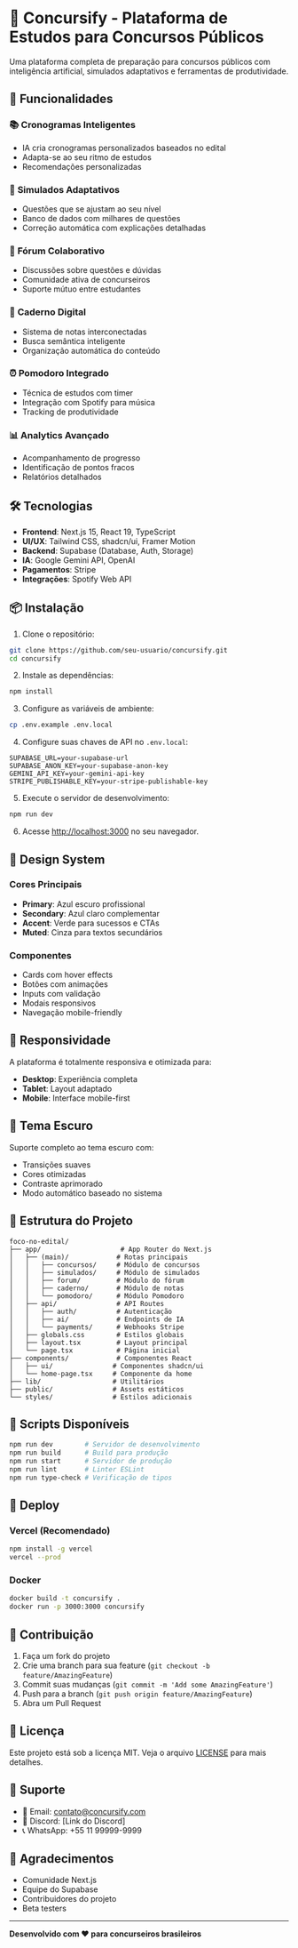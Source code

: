 # 🎯 Concursify - Plataforma de Estudos para Concursos Públicos

Uma plataforma completa de preparação para concursos públicos com inteligência artificial, simulados adaptativos e ferramentas de produtividade.

## 🚀 Funcionalidades

### 📚 **Cronogramas Inteligentes**
- IA cria cronogramas personalizados baseados no edital
- Adapta-se ao seu ritmo de estudos
- Recomendações personalizadas

### 📝 **Simulados Adaptativos**
- Questões que se ajustam ao seu nível
- Banco de dados com milhares de questões
- Correção automática com explicações detalhadas

### 💬 **Fórum Colaborativo**
- Discussões sobre questões e dúvidas
- Comunidade ativa de concurseiros
- Suporte mútuo entre estudantes

### 📖 **Caderno Digital**
- Sistema de notas interconectadas
- Busca semântica inteligente
- Organização automática do conteúdo

### ⏰ **Pomodoro Integrado**
- Técnica de estudos com timer
- Integração com Spotify para música
- Tracking de produtividade

### 📊 **Analytics Avançado**
- Acompanhamento de progresso
- Identificação de pontos fracos
- Relatórios detalhados

## 🛠️ Tecnologias

- **Frontend**: Next.js 15, React 19, TypeScript
- **UI/UX**: Tailwind CSS, shadcn/ui, Framer Motion
- **Backend**: Supabase (Database, Auth, Storage)
- **IA**: Google Gemini API, OpenAI
- **Pagamentos**: Stripe
- **Integrações**: Spotify Web API

## 📦 Instalação

1. Clone o repositório:
```bash
git clone https://github.com/seu-usuario/concursify.git
cd concursify
```

2. Instale as dependências:
```bash
npm install
```

3. Configure as variáveis de ambiente:
```bash
cp .env.example .env.local
```

4. Configure suas chaves de API no `.env.local`:
```env
SUPABASE_URL=your-supabase-url
SUPABASE_ANON_KEY=your-supabase-anon-key
GEMINI_API_KEY=your-gemini-api-key
STRIPE_PUBLISHABLE_KEY=your-stripe-publishable-key
```

5. Execute o servidor de desenvolvimento:
```bash
npm run dev
```

6. Acesse [http://localhost:3000](http://localhost:3000) no seu navegador.

## 🎨 Design System

### Cores Principais
- **Primary**: Azul escuro profissional
- **Secondary**: Azul claro complementar
- **Accent**: Verde para sucessos e CTAs
- **Muted**: Cinza para textos secundários

### Componentes
- Cards com hover effects
- Botões com animações
- Inputs com validação
- Modais responsivos
- Navegação mobile-friendly

## 📱 Responsividade

A plataforma é totalmente responsiva e otimizada para:
- **Desktop**: Experiência completa
- **Tablet**: Layout adaptado
- **Mobile**: Interface mobile-first

## 🌙 Tema Escuro

Suporte completo ao tema escuro com:
- Transições suaves
- Cores otimizadas
- Contraste aprimorado
- Modo automático baseado no sistema

## 🎯 Estrutura do Projeto

```
foco-no-edital/
├── app/                    # App Router do Next.js
│   ├── (main)/            # Rotas principais
│   │   ├── concursos/     # Módulo de concursos
│   │   ├── simulados/     # Módulo de simulados
│   │   ├── forum/         # Módulo do fórum
│   │   ├── caderno/       # Módulo de notas
│   │   └── pomodoro/      # Módulo Pomodoro
│   ├── api/               # API Routes
│   │   ├── auth/          # Autenticação
│   │   ├── ai/            # Endpoints de IA
│   │   └── payments/      # Webhooks Stripe
│   ├── globals.css        # Estilos globais
│   ├── layout.tsx         # Layout principal
│   └── page.tsx           # Página inicial
├── components/            # Componentes React
│   ├── ui/               # Componentes shadcn/ui
│   └── home-page.tsx     # Componente da home
├── lib/                  # Utilitários
├── public/               # Assets estáticos
└── styles/               # Estilos adicionais
```

## 🔧 Scripts Disponíveis

```bash
npm run dev        # Servidor de desenvolvimento
npm run build      # Build para produção
npm run start      # Servidor de produção
npm run lint       # Linter ESLint
npm run type-check # Verificação de tipos
```

## 🚀 Deploy

### Vercel (Recomendado)
```bash
npm install -g vercel
vercel --prod
```

### Docker
```bash
docker build -t concursify .
docker run -p 3000:3000 concursify
```

## 📝 Contribuição

1. Faça um fork do projeto
2. Crie uma branch para sua feature (`git checkout -b feature/AmazingFeature`)
3. Commit suas mudanças (`git commit -m 'Add some AmazingFeature'`)
4. Push para a branch (`git push origin feature/AmazingFeature`)
5. Abra um Pull Request

## 📄 Licença

Este projeto está sob a licença MIT. Veja o arquivo [LICENSE](LICENSE) para mais detalhes.

## 🤝 Suporte

- 📧 Email: contato@concursify.com
- 💬 Discord: [Link do Discord]
- 📞 WhatsApp: +55 11 99999-9999

## 🎉 Agradecimentos

- Comunidade Next.js
- Equipe do Supabase
- Contribuidores do projeto
- Beta testers

---

**Desenvolvido com ❤️ para concurseiros brasileiros**
